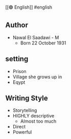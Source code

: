 [[🟣 English]] #english 

## Author 

- Nawal El Saadawi - M 
	- Born 22 October 1931 


## setting

- Prison
- Village she grows up in 
- Eqypt 


## Writing Style 
- Storytelling 
- HIGHLY descriptive 
	- Almost too much 
- Direct 
- Powerful 